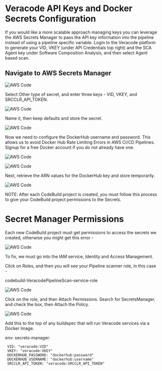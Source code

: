 # Veracode API Keys and Docker Secrets Configuration

If you would like a more scalable approach managing keys you can leverage the AWS Secrets Manager to pass the API key information into the pipeline instead of using a pipeline specific variable.  Login to the Veracode platform to generate your VID, VKEY (under API Credentials top right) and the SCA Agent key under Software Composition Analysis, and then select Agent based scan.

## Navigate to AWS Secrets Manager

![AWS Code](images/1-secrets.png)

Select Other type of secret, and enter three keys - VID, VKEY, and SRCCLR_API_TOKEN.

![AWS Code](images/2-secrets.png)

Name it, then keep defaults and store the secret.

![AWS Code](images/3-secrets.png)

Now we need to configure the DockerHub username and password. This allows us to avoid Docker Hub Rate Limiting Errors in AWS CI/CD Pipelines. Signup for a free Docker account if you do not already have one.

![AWS Code](images/4-secrets.png)

![AWS Code](images/5-secrets.png)

Next, retrieve the ARN values for the DockerHub key and store temporarily.

![AWS Code](images/6-secrets.png)

NOTE: After each CodeBuild project is created, you must follow this process to give your CodeBuild project permissions to the Secrets.

# Secret Manager Permissions

Each new CodeBuild project must get permissions to access the secrets we created, otherwise you might get this error -

![AWS Code](images/7-secrets.png)

To fix, we must go into the IAM service, Identity and Access Management.

Click on Roles, and then you will see your Pipeline scanner role, in this case -

codebuild-VeracodePipelineScan-service-role

![AWS Code](images/8-secrets.png)

Click on the role, and then Attach Permissions. Search for SecretsManager, and check the box, then Attach the Policy.

![AWS Code](images/9-secrets.png)

Add this to the top of any buildspec that will run Veracode services via a Docker Image.

env:
  secrets-manager:

     VID: "veracode:VID"
     VKEY: "veracode:VKEY"
     DOCKERHUB_PASSWORD: "dockerhub:password"
     DOCKERHUB_USERNAME: "dockerhub:username"
     SRCCLR_API_TOKEN: "veracode:SRCCLR_API_TOKEN"

